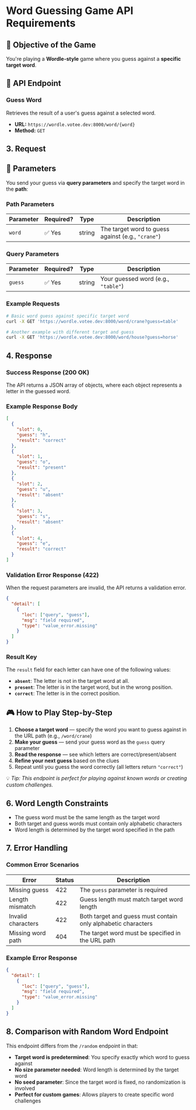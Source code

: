 # Word Guessing Game API Requirements

## 🎯 Objective of the Game

You're playing a **Wordle-style** game where you guess against a **specific target word**.

## 📡 API Endpoint

### Guess Word

Retrieves the result of a user's guess against a selected word.

- **URL:** `https://wordle.votee.dev:8000/word/{word}`
- **Method:** `GET`

## 3. Request

## 🔧 Parameters

You send your guess via **query parameters** and specify the target word in the **path**:

### Path Parameters

| Parameter | Required? | Type    | Description |
|----------|-----------|---------|-------------|
| `word`   | ✅ Yes     | string  | The target word to guess against (e.g., `"crane"`) |

### Query Parameters

| Parameter | Required? | Type    | Description |
|----------|-----------|---------|-------------|
| `guess`  | ✅ Yes     | string  | Your guessed word (e.g., `"table"`) |

### Example Requests

```bash
# Basic word guess against specific target word
curl -X GET 'https://wordle.votee.dev:8000/word/crane?guess=table'

# Another example with different target and guess
curl -X GET 'https://wordle.votee.dev:8000/word/house?guess=horse'
```

## 4. Response

### Success Response (200 OK)

The API returns a JSON array of objects, where each object represents a letter in the guessed word.

### Example Response Body

```json
[
  {
    "slot": 0,
    "guess": "h",
    "result": "correct"
  },
  {
    "slot": 1,
    "guess": "o",
    "result": "present"
  },
  {
    "slot": 2,
    "guess": "u",
    "result": "absent"
  },
  {
    "slot": 3,
    "guess": "s",
    "result": "absent"
  },
  {
    "slot": 4,
    "guess": "e",
    "result": "correct"
  }
]
```

### Validation Error Response (422)

When the request parameters are invalid, the API returns a validation error.

```json
{
  "detail": [
    {
      "loc": ["query", "guess"],
      "msg": "field required",
      "type": "value_error.missing"
    }
  ]
}
```

### Result Key

The `result` field for each letter can have one of the following values:

- **`absent`**: The letter is not in the target word at all.
- **`present`**: The letter is in the target word, but in the wrong position.
- **`correct`**: The letter is in the correct position.

## 🎮 How to Play Step-by-Step

1. **Choose a target word** — specify the word you want to guess against in the URL path (e.g., `/word/crane`)
2. **Make your guess** — send your guess word as the `guess` query parameter
3. **Read the response** — see which letters are correct/present/absent
4. **Refine your next guess** based on the clues
5. Repeat until you guess the word correctly (all letters return `"correct"`)

💡 *Tip: This endpoint is perfect for playing against known words or creating custom challenges.*

## 6. Word Length Constraints

- The guess word must be the same length as the target word
- Both target and guess words must contain only alphabetic characters
- Word length is determined by the target word specified in the path

## 7. Error Handling

### Common Error Scenarios

| Error | Status | Description |
|-------|--------|-------------|
| Missing guess | 422 | The `guess` parameter is required |
| Length mismatch | 422 | Guess length must match target word length |
| Invalid characters | 422 | Both target and guess must contain only alphabetic characters |
| Missing word path | 404 | The target word must be specified in the URL path |

### Example Error Response

```json
{
  "detail": [
    {
      "loc": ["query", "guess"],
      "msg": "field required",
      "type": "value_error.missing"
    }
  ]
}
```

## 8. Comparison with Random Word Endpoint

This endpoint differs from the `/random` endpoint in that:

- **Target word is predetermined**: You specify exactly which word to guess against
- **No size parameter needed**: Word length is determined by the target word
- **No seed parameter**: Since the target word is fixed, no randomization is involved
- **Perfect for custom games**: Allows players to create specific word challenges
